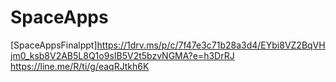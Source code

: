 # SpaceApps
[SpaceAppsFinalppt]https://1drv.ms/p/c/7f47e3c71b28a3d4/EYbi8VZ2BqVHjm0_ksb8V2AB5L8Q1o9sIB5V2t5bzvNGMA?e=h3DrRJ
https://line.me/R/ti/g/eaqRJtkh6K
